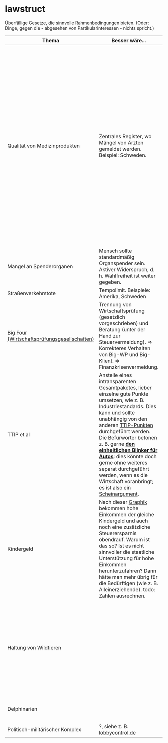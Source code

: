 lawstruct
=========

Überfällige Gesetze, die sinnvolle Rahmenbedingungen bieten. (Oder: Dinge, gegen die - abgesehen von Partikularinteressen - nichts spricht.)

| Thema | Besser wäre... | Hintergrund |
| ----- | -------------- | ----------- |
| Qualität von Medizinprodukten | Zentrales Register, wo Mängel von Ärzten gemeldet werden. Beispiel: Schweden. | Beispiel: Schweden. Vorteil: Man bekommt Überblick, welche Firmen Qualität liefern und spart dadurch Geld (Beispiel: teure neue Hüftgelenke). "Die ersten Register in den skandinavischen Ländern entstanden infolge eines Medizinskandals: In den 70er-Jahren hatten skandinavische Orthopäden sogenannte Christiansen-Hüftprothesen einige Tausend Mal implantiert, bevor sie erkannten, dass durchschnittlich sechs Jahre nach der Implantation jede dritte Prothese gewechselt werden musste. Daraufhin gründeten Schweden und Finnland 1979 die weltweit ersten **Endoprothesenregister**. Das Resultat: In Schweden sank die Zahl der jährlichen Wechseloperationen auf die Hälfte. Angesichts solcher Zahlen hält es auch SPD-Gesundheitsexpertin Carola Reimann für dringend notwendig, Register für Medizinprodukte einzuführen." aus DLF-Beitrag 2012: [Geprüft und doch nicht immer sicher - Kritik an Kontrollen von Medizinprodukten](http://www.deutschlandfunk.de/geprueft-und-doch-nicht-immer-sicher.724.de.html?dram:article_id=100437), siehe [Wiki](https://de.wikipedia.org/wiki/Endoprothesenregister) über Situation in D. |
| Mangel an Spenderorganen | Mensch sollte standardmäßig Organspender sein. Aktiver Widerspruch, d. h. Wahlfreiheit ist weiter gegeben. | Viele Menschen sind einfach nur zu träge, ihren Ausweis auszufüllen. Beispiele wie es anders geht: [Österreich](https://de.wikipedia.org/wiki/Organspende#.C3.96sterreich) |
| Straßenverkehrstote | Tempolimit. Beispiele: Amerika, Schweden |  |
| [Big Four (Wirtschaftsprüfungsgesellschaften)](https://de.wikipedia.org/wiki/Big_Four_%28Wirtschaftspr%C3%BCfungsgesellschaften%29) | Trennung von Wirtschaftsprüfung (gesetzlich vorgeschrieben) und Beratung (unter der Hand zur Steuervermeidung). => Korrekteres Verhalten von Big-WP und Big-Klient. => Finanzkrisenvermeidung. | [Wirtschaftsprüfungsgesellschaften - Die Macht der Insider - Von Brigitte Scholtes](http://www.deutschlandfunk.de/wirtschaftspruefungsgesellschaften-die-macht-der-insider.724.de.html?dram:article_id=319526) (11.05.2015). Betrifft große Konzerne; international vernetzt vs. Mittelstand. [Institut der Wirtschaftsprüfer](http://www.idw.de/) (Big-Four-dominiert) vs. [Verband für die mittelständische Wirtschaftsprüfung](http://www.wp-net.com/). |
| TTIP et al | Anstelle eines intransparenten Gesamtpaketes, lieber einzelne gute Punkte umsetzen, wie z. B. Industriestandards. Dies kann und sollte unabhängig von den anderen [TTIP-Punkten](https://de.wikipedia.org/wiki/Transatlantisches_Freihandelsabkommen#Eckpunkte) durchgeführt werden. Die Befürworter betonen z. B. gerne [**den einheitlichen Blinker für Autos**](http://www.t-online.de/wirtschaft/id_72910932/deutsche-autobauer-legen-sich-fuer-freihandelsabkommen-ttip-ins-zeug.html): dies könnte doch gerne ohne weiteres separat durchgeführt werden, wenn es die Wirtschaft voranbringt; es ist also ein [Scheinargument](http://www.foodwatch.org/de/informieren/freihandelsabkommen/aktuelle-nachrichten/kommentar-von-thilo-bode-bei-ttip-geht-es-nicht-um-blinker/). | [Kritik nach Themen](https://de.wikipedia.org/wiki/Transatlantisches_Freihandelsabkommen#Kritik_nach_Themen), Benachteiligung des Mittelstands, überproportionale Vorteile für anonyme transnationale Markenkonzerne => weniger Wettbewerb, weniger Wahlfreiheit. |
| Kindergeld | Nach dieser [Graphik](https://de.wikipedia.org/wiki/Kindergeld_%28Deutschland%29#/media/File:Kindergeld_Freibetrag_EStG_D.jpg) bekommen hohe Einkommen der gleiche Kindergeld und auch noch eine zusätzliche Steuerersparnis obendrauf. Warum ist das so? Ist es nicht sinnvoller die staatliche Unterstützung für hohe Einkommen herunterzufahren? Dann hätte man mehr übrig für die Bedürftigen (wie z. B. Alleinerziehende). todo: Zahlen ausrechnen. | [Kindergeld](https://de.wikipedia.org/wiki/Kindergeld_%28Deutschland%29) |
| Haltung von Wildtieren |  | siehe [Wiki](http://de.wikipedia.org/wiki/Zirkus#Tierhaltung_im_Zirkus_und_deren_Probleme) "In Schweden, Finnland, Dänemark, Belgien, den Niederlanden und Österreich ist die Haltung von Wildtieren in Zirkussen zum Teil oder gänzlich verboten.", (Unterstützer der Wildtierhaltung: [welt.de 2011](http://www.welt.de/dieweltbewegen/article13746841/Das-Maerchen-vom-grossen-Leiden-der-Zirkustiere.html), [birmelin](http://www.tierverhaltensforschung-birmelin.de)), [hintergrund.de 2012](http://www.hintergrund.de/201210032261/globales/umwelt/sklaven-der-manege.html), [Film 'Wasser für die Elefanten'](https://de.wikipedia.org/wiki/Wasser_f%C3%BCr_die_Elefanten): wie wird ein Elefant trainiert (u. a. [Elefantenhaken](http://elefanten.wikia.com/wiki/Elefantenhaken)) und wie wurde der [Film produziert](https://de.wikipedia.org/wiki/Wasser_f%C3%BCr_die_Elefanten#Hintergrundinformationen) ([Elefantenhaken immer parat](https://vimeo.com/23564589)). [Gary ~2002](https://www.youtube.com/watch?v=kdUMrVuB9HI) (circus and see YT comments) |
| Delphinarien |  | [Die Bucht (2009)](https://de.wikipedia.org/wiki/Die_Bucht), [on YT](https://www.youtube.com/watch?v=BjqhQyGi0_8), "Bis zu 150.000 Euro zahlen Delfinarien und Vergnügungsparks in aller Welt für einen Delfin" |
| Politisch-militärischer Komplex | ?, siehe z. B. [lobbycontrol.de](https://www.lobbycontrol.de/) | [19.05.2015, tagesschau, H&K-Einfluss auf Ministerium](http://www.tagesschau.de/inland/verteidigungsministerium-heckler-koch-101.html) |
